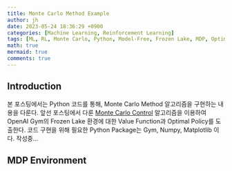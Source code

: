 ```yaml
---
title: Monte Carlo Method Example
author: jh
date: 2023-05-24 18:36:29 +0900
categories: [Machine Learning, Reinforcement Learning]
tags: [ML, RL, Monte Carlo, Python, Model-Free, Frozen Lake, MDP, Optimal Policy, Action-Value Function, Bellman Equation, Policy Evaluation, Policy Improvement, Policy Control]
math: true
mermaid: true
comments: true
---
```


## Introduction

본 포스팅에서는 Python 코드를 통해, Monte Carlo Method 알고리즘을 구현하는 내용을 다룬다. 
앞선 포스팅에서 다룬 [Monte Carlo Control](https://friendlyvillain.github.io/posts/monte-carlo-method/#mc-policy-control) 알고리즘을 이용하여 OpenAI Gym의 Frozen Lake 환경에 대한 Value Function과 Optimal Policy를 도출한다.
코드 구현을 위해 필요한 Python Package는 Gym, Numpy, Matplotlib 이다. 
작성중...

## MDP Environment